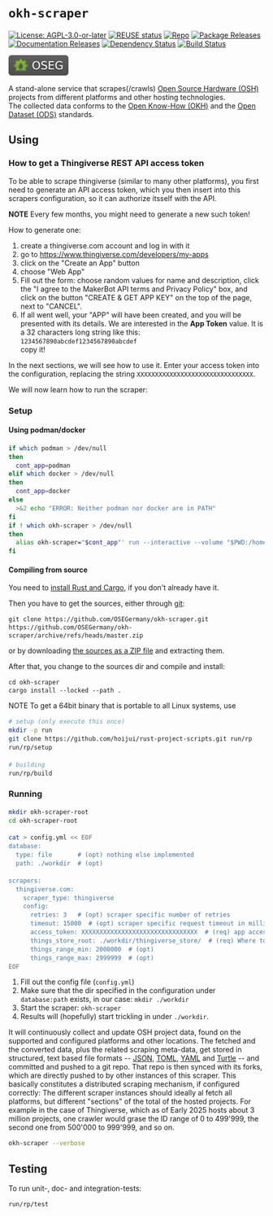 <!--
SPDX-FileCopyrightText: 2021-2025 Robin Vobruba <hoijui.quaero@gmail.com>

SPDX-License-Identifier: CC0-1.0
-->

# `okh-scraper`

[![License: AGPL-3.0-or-later](
    https://img.shields.io/badge/License-AGPL%203.0+-blue.svg)](
    LICENSE.txt)
[![REUSE status](
    https://api.reuse.software/badge/github.com/iop-alliance/okh-scraper)](
    https://api.reuse.software/info/github.com/iop-alliance/okh-scraper)
[![Repo](
    https://img.shields.io/badge/Repo-GitHub-555555&logo=github.svg)](
    https://github.com/iop-alliance/okh-scraper)
[![Package Releases](
    https://img.shields.io/crates/v/okh-scraper.svg)](
    https://crates.io/crates/okh-scraper)
[![Documentation Releases](
    https://docs.rs/okh-scraper/badge.svg)](
    https://docs.rs/okh-scraper)
[![Dependency Status](
    https://deps.rs/repo/github/iop-alliance/okh-scraper/status.svg)](
    https://deps.rs/repo/github/iop-alliance/okh-scraper)
[![Build Status](
    https://github.com/iop-alliance/okh-scraper/workflows/build/badge.svg)](
    https://github.com/iop-alliance/okh-scraper/actions)

[![In cooperation with Open Source Ecology Germany](
    https://raw.githubusercontent.com/osegermany/tiny-files/master/res/media/img/badge-oseg.svg)](
    https://opensourceecology.de)

A stand-alone service that scrapes(/crawls)
[Open Source Hardware (OSH)][OSH] projects
from different platforms
and other hosting technologies. \
The collected data conforms to the [Open Know-How (OKH)][OKH]
and the [Open Dataset (ODS)][ODS] standards.

## Using

### How to get a Thingiverse REST API access token

To be able to scrape thingiverse
(similar to many other platforms),
you first need to generate an API access token,
which you then insert into this scrapers configuration,
so it can authorize itsself with the API.

**NOTE**
Every few months, you might need to generate a new such token!

How to generate one:

1. create a thingiverse.com account and log in with it
2. go to <https://www.thingiverse.com/developers/my-apps>
3. click on the "Create an App" button
4. choose "Web App"
5. Fill out the form:
    choose random values for name and description,
    click the "I agree to the MakerBot API terms and Privacy Policy" box,
    and click on the button "CREATE & GET APP KEY"
    on the top of the page, next to "CANCEL".
6. If all went well, your "APP" will have been created,
    and you will be presented with its details.
    We are interested in the **App Token** value.
    It is a 32 characters long string like this: \
    `1234567890abcdef1234567890abcdef` \
    copy it!

In the next sections, we will see how to use it.
Enter your access token into the configuration,
replacing the string `XXXXXXXXXXXXXXXXXXXXXXXXXXXXXXXX`.

We will now learn how to run the scraper:

### Setup

#### Using podman/docker

```bash
if which podman > /dev/null
then
  cont_app=podman
elif which docker > /dev/null
then
  cont_app=docker
else
  >&2 echo "ERROR: Neither podman nor docker are in PATH"
fi
if ! which okh-scraper > /dev/null
then
  alias okh-scraper="$cont_app"' run --interactive --volume "$PWD:/home/okh-scraper" oseg/okh-scraper:master'
fi
```

#### Compiling from source

You need to [install Rust and Cargo],
if you don't already have it.

Then you have to get the sources, either through [git]:

```shell
git clone https://github.com/OSEGermany/okh-scraper.git
https://github.com/OSEGermany/okh-scraper/archive/refs/heads/master.zip
```

or by downloading [the sources as a ZIP file](
  https://github.com/OSEGermany/okh-scraper/archive/refs/heads/master.zip)
and extracting them.

After that, you change to the sources dir and compile and install:

```shell
cd okh-scraper
cargo install --locked --path .
```

NOTE
To get a 64bit binary that is portable to all Linux systems,
use

```bash
# setup (only execute this once)
mkdir -p run
git clone https://github.com/hoijui/rust-project-scripts.git run/rp
run/rp/setup

# building
run/rp/build
```

### Running

```bash
mkdir okh-scraper-root
cd okh-scraper-root

cat > config.yml << EOF
database:
  type: file       # (opt) nothing else implemented
  path: ./workdir  # (opt)

scrapers:
  thingiverse.com:
    scraper_type: thingiverse
    config:
      retries: 3   # (opt) scraper specific number of retries
      timeout: 15000  # (opt) scraper specific request timeout in milliseconds [ms]
      access_token: XXXXXXXXXXXXXXXXXXXXXXXXXXXXXXXX  # (req) app access token to use the Thingiverse API
      things_store_root: ./workdir/thingiverse_store/  # (req) Where to store the raw thingiverse API scraping results to
      things_range_min: 2000000  # (opt)
      things_range_max: 2999999  # (opt)
EOF
```

1. Fill out the config file (`config.yml`)
2. Make sure that the dir specified in the configuration under `database:path` exists,
    in our case:
    `mkdir ./workdir`
3. Start the scraper: `okh-scraper`
4. Results will (hopefully) start trickling in under `./workdir`.

It will continuously collect and update OSH project data,
found on the supported and configured platforms and other locations.
The fetched and the converted data,
plus the related scraping meta-data,
get stored in structured, text based file formats --
[JSON], [TOML], [YAML] and [Turtle] --
and committed and pushed to a git repo.
That repo is then synced with its forks,
which are directly pushed to by other instances of this scraper.
This basically constitutes a distributed scraping mechanism,
if configured correctly:
The different scraper instances should ideally al fetch all platforms,
but different "sections" of the total of the hosted projects.
For example in the case of Thingiverse,
which as of Early 2025 hosts about 3 million projects,
one crawler would grase the ID range of 0 to 499'999,
the second one from 500'000 to 999'999,
and so on.

```bash
okh-scraper --verbose
```

## Testing

To run unit-, doc- and integration-tests:

```bash
run/rp/test
```

[install Rust and Cargo]: https://cargo-book.irust.net/en-us/getting-started/installation.html
[git]: https://git-scm.com/
[ODS]: https://codeberg.org/elevont/open-dataset/
[OKH]: https://github.com/iop-alliance/OpenKnowHow/
[OSH]: https://www.opensourcehardware.org/
[JSON]: https://www.json.org/
[TOML]: https://toml.io/
[YAML]: https://yaml.org/
[Turtle]: https://www.w3.org/TR/turtle/

